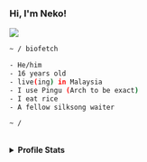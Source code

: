 


<samp><h3 align='left'>Hi, I'm Neko!</h3></samp>

<img align='center' src='https://github.com/N3k0Ch4n/dotRice/blob/main/.github/hollow-knight-hornet.gif'>

```sh
~ / biofetch

- He/him
- 16 years old
- live(ing) in Malaysia
- I use Pingu (Arch to be exact)
- I eat rice
- A fellow silksong waiter

~ / 
```

<br>

<details close>

<summary><b>Profile Stats</b></summary>

<img src="https://github-readme-stats.vercel.app/api?username=N3k0Ch4n&show_owner=true&theme=tokyonight">

</details>
